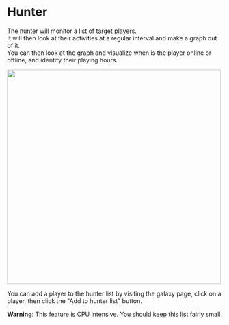 # Hunter

The hunter will monitor a list of target players.  
It will then look at their activities at a regular interval and make a graph out of it.  
You can then look at the graph and visualize when is the player online or offline, and identify their playing hours.  

[<img src="/public/views/documentation/img/hunter.jpg" alt="" width="500" />](/public/views/documentation/img/hunter.jpg)

You can add a player to the hunter list by visiting the galaxy page, click on a player, then click the "Add to hunter list" button.  

**Warning**: This feature is CPU intensive. You should keep this list fairly small.